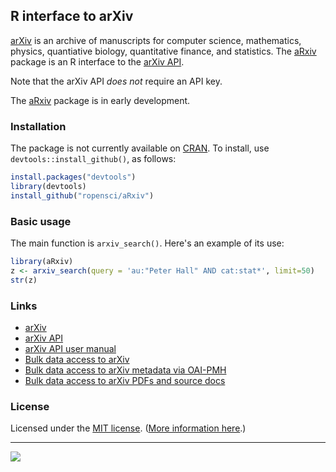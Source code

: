 ## R interface to arXiv

[arXiv](http://arxiv.org) is an archive of manuscripts for computer
science, mathematics, physics, quantiative biology, quantitative
finance, and statistics. The [aRxiv](http://github.com/ropensci/aRxiv)
package is an R interface to the
[arXiv API](http://arxiv.org/help/api/index).

Note that the arXiv API _does not_ require an API key.

The [aRxiv](http://github.com/ropensci/aRxiv) package is in early development.


### Installation

The package is not currently available on
[CRAN](http://cran.r-project.org). To install, use
`devtools::install_github()`, as follows:

```r
install.packages("devtools")
library(devtools)
install_github("ropensci/aRxiv")
```


### Basic usage

The main function is `arxiv_search()`. Here's an example of its use:

```r
library(aRxiv)
z <- arxiv_search(query = 'au:"Peter Hall" AND cat:stat*', limit=50)
str(z)
```


### Links

* [arXiv](http://arxiv.org)
* [arXiv API](http://arxiv.org/help/api/index)
* [arXiv API user manual](http://arxiv.org/help/api/user-manual)
* [Bulk data access to arXiv](http://arxiv.org/help/bulk_data)
* [Bulk data access to arXiv metadata via OAI-PMH](http://arxiv.org/help/oa/index)
* [Bulk data access to arXiv PDFs and source docs](http://arxiv.org/help/bulk_data_s3)


### License

Licensed under the [MIT license](LICENSE). ([More information here](http://en.wikipedia.org/wiki/MIT_License).)

---

[![](http://ropensci.org/public_images/github_footer.png)](http://ropensci.org)

